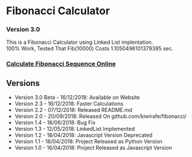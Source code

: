 # Fibonacci Calculator
### Version 3.0
This is a Fibonacci Calculator using Linked List implentation.  
100% Work, Tested That Fib(10000) Costs 1.1050496101379395 sec.

### [Calculate Fibonacci Sequence Online](https://gnn.datavisdev.com)


## Versions
* Version 3.0 Beta - 16/12/2018: Available on Website
* Version 2.3 - 16/12/2018: Faster Calculations
* Version 2.2 - 07/12/2018: Released README.md
* Version 2.0 - 20/09/2018: Released On github.com/kiwirafe/fibonacci/
* Version 1.4 - 18/06/2018: Bug Fix
* Version 1.3 - 12/05/2018: LinkedList Implemented
* Version 1.2 - 18/04/2018: Javascript Version Deprecated
* Version 1.1 - 18/04/2018: Project Released as Python Version
* Version 1.0 - 16/04/2018: Project Released as Javascript Version
